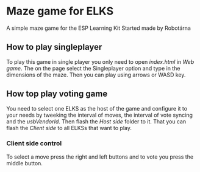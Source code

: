 # Maze game for ELKS
A simple maze game for the ESP Learning Kit Started made by Robotárna

## How to play singleplayer
To play this game in single player you only need to open _index.html_ in _Web game_. The on the page select the Singleplayer option and type in the dimensions of the maze. Then you can play using arrows or WASD key.
## How top play voting game
You need to select one ELKS as the host of the game and configure it to your needs by tweeking the interval of moves, the interval of vote syncing and the _usbVendorId_. Then flash the _Host side_ folder to it. That you can flash the _Client side_ to all ELKSs that want to play.
### Client side control
To select a move press the right and left buttons and to vote you press the middle button.
